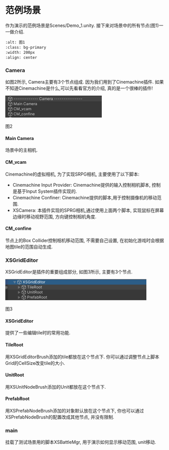 # 范例场景

作为演示的范例场景是Scenes/Demo\_1.unity. 接下来对场景中的所有节点(图1)一一做介绍.

```{image} assets/image7.png
:alt: 图1
:class: bg-primary
:width: 200px
:align: center
```


### Camera

如图2所示, Camera主要有3个节点组成. 因为我们用到了Cinemachine插件. 如果不知道Cinemachine是什么,可以先看看官方的介绍, 真的是一个很棒的插件!

<img src="assets/image1.png" alt=""><figcaption><p>图2</p></figcaption>

#### Main Camera

场景中的主相机.

#### CM\_vcam

Cinemachine的虚拟相机, 为了实现SRPG相机, 主要使用了以下脚本:

* Cinemachine Input Provider: Cinemachine提供的输入控制相机脚本, 控制是基于Input System插件实现的.
* Cinemachine Confiner: Cinemachine提供的脚本,用于控制摄像机的移动范围.
* XSCamera: 本插件实现的SPRG相机,通过使用上面两个脚本, 实现鼠标在屏幕边缘时移动视野范围, 方向键控制相机角度.

#### CM\_confine

节点上的Box Collider控制相机移动范围, 不需要自己设置, 在初始化游戏时会根据地图tile的范围自动生成.



### XSGridEditor

XSGridEditor是插件的重要组成部分, 如图3所示, 主要有3个节点.

<img src="assets/image9.png" alt=""><figcaption><p>图3</p></figcaption>

#### XSGridEditor

提供了一些编辑tile时的常用功能.

#### TileRoot

用XSGridEditorBrush添加的tile都放在这个节点下. 你可以通过调整节点上脚本Grid的CellSize改变tile的大小.

#### UnitRoot

用XSUnitNodeBrush添加的Unit都放在这个节点下.

#### PrefabRoot

用XSPrefabNodeBrush添加的对象默认放在这个节点下, 你也可以通过XSPrefabNodeBrush的配置改成其他节点, 并没有限制.

### main

挂载了测试场景用的脚本XSBattleMgr, 用于演示如何显示移动范围, unit移动.
